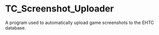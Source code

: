 # TC_Screenshot_Uploader
A program used to automatically upload game screenshots to the EHTC database.

